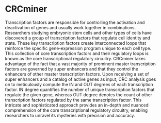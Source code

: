 # CRCminer
Transcription factors are responsible for controlling the activation and deactivation of genes and usually work together in combinations. Researchers studying embryonic stem cells and other types of cells have discovered a group of transcription factors that regulate cell identity and state. These key transcription factors create interconnected loops that reinforce the specific gene-expression program unique to each cell type. This collection of core transcription factors and their regulatory loops is known as the core transcriptional regulatory circuitry. CRCminer takes advantage of the fact that a vast majority of prominent master transcription factors are governed by super enhancers and that they control the enhancers of other master transcription factors. Upon receiving a set of super enhancers and a catalog of active genes as input, CRC analysis goes on to meticulously compute the IN and OUT degrees of each transcription factor. IN degree quantifies the number of unique transcription factors that regulate the given gene, whereas OUT degree denotes the count of other transcription factors regulated by the same transcription factor. This intricate and sophisticated approach provides an in-depth and nuanced comprehension of the core transcriptional regulatory circuitry, enabling researchers to unravel its mysteries with precision and accuracy.
